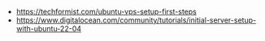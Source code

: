 - https://techformist.com/ubuntu-vps-setup-first-steps
- https://www.digitalocean.com/community/tutorials/initial-server-setup-with-ubuntu-22-04
